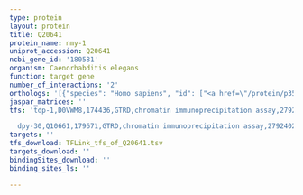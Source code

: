 ```yaml
---
type: protein
layout: protein
title: Q20641
protein_name: nmy-1
uniprot_accession: Q20641
ncbi_gene_id: '180581'
organism: Caenorhabditis elegans
function: target gene
number_of_interactions: '2'
orthologs: '[{"species": "Homo sapiens", "id": ["<a href=\"/protein/p35749\">P35749</a>", "<a href=\"/protein/p35580\">P35580</a>", "<a href=\"/protein/p35579\">P35579</a>"]}, {"species": "Mus musculus", "id": ["Q5SV64", "<a href=\"/protein/q8vdd5\">Q8VDD5</a>", "A0A338P6K2", "<a href=\"/protein/q6urw6\">Q6URW6</a>"]}, {"species": "Rattus norvegicus", "id": ["<a href=\"/protein/f1lnf0\">F1LNF0</a>", "A0A0G2K6S9", "<a href=\"/protein/g3v9y1\">G3V9Y1</a>", "<a href=\"/protein/g3v6p7\">G3V6P7</a>"]}, {"species": "Drosophila melanogaster", "id": ["A0A0B4JD95"]}, {"species": "Danio rerio", "id": ["<a href=\"/protein/f1r3g4\">F1R3G4</a>", "<a href=\"/protein/a0a0r4ijy6\">A0A0R4IJY6</a>", "<a href=\"/protein/e9qfe1\">E9QFE1</a>"]}, {"species": "Saccharomyces cerevisiae", "id": ["<a href=\"/protein/p08964\">P08964</a>"]}]'
jaspar_matrices: ''
tfs: 'tdp-1,D0VWM8,174436,GTRD,chromatin immunoprecipitation assay,27924024%5Buid%5D,No

  dpy-30,Q10661,179671,GTRD,chromatin immunoprecipitation assay,27924024%5Buid%5D,No'
targets: ''
tfs_download: TFLink_tfs_of_Q20641.tsv
targets_download: ''
bindingSites_download: ''
binding_sites_ls: ''

---
```

